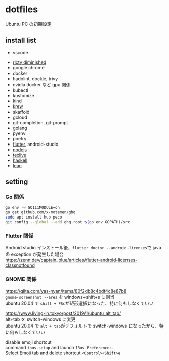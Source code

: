 # dotfiles

Ubuntu PC の初期設定

## install list

- vscode
<!-- - fira code -->
- [ricty diminished](./fonts/README.md)
- google chrome
- docker
- hadolint, dockle, trivy
- nvidia docker など gpu 関係
- kubectl
- kustomize
- [kind](https://kind.sigs.k8s.io/docs/user/quick-start/#installation)
- [krew](https://krew.sigs.k8s.io/docs/user-guide/setup/install/)
- skaffold
- gcloud
- git-completion, git-prompt
- golang
- pyenv
- poetry
- [flutter](https://flutter.dev/docs/get-started/install/linux), android-studio
- [nodejs](https://github.com/nvm-sh/nvm)
- [texlive](https://texwiki.texjp.org/?Linux)
- [haskell](https://www.haskell.org/platform/linux.html#linux-ubuntu)
- [lean](https://leanprover.github.io/lean4/doc/quickstart.html)

## setting

### Go 関係

```sh
go env -w GO111MODULE=on
go get github.com/x-motemen/ghq
sudo apt install hub peco
git config --global --add ghq.root $(go env GOPATH)/src
```

### Flutter 関係

Android studio インストール後，`flutter doctor --android-licenses`で java の exception が発生した場合  
<https://zenn.dev/captain_blue/articles/flutter-android-licenses-classnotfound>

### GNOME 関係

<https://qiita.com/yas-nyan/items/80f2db8c4bdf4c8e87b8>  
`gnome-screenshot --area`
を windows+shift+s に割当  
ubuntu 20.04 で `shift + PSc`が矩形選択になった、特に何もしなくていい

<https://www.living-in.tokyo/post/2019/1/ubuntu_alt_tab/>  
alt+tab を switch-windows に変更  
ubuntu 20.04 で `alt + tab`がデフォルトで switch-windows になったから、特に何もしなくていい

disable emoji shortcut  
command `ibus-setup` and launch `IBus Preferences`.  
Select Emoji tab and delete shortcut `<Control><Shift>e`
